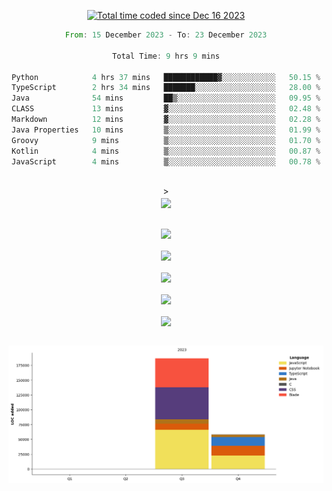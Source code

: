 <div align="center">

<a href="https://wakatime.com/@018c74be-a813-47e1-9abd-30269ed682ed"><img src="https://wakatime.com/badge/user/018c74be-a813-47e1-9abd-30269ed682ed.svg" alt="Total time coded since Dec 16 2023" /></a><br/>
<!--START_SECTION:waka-->

```rust
From: 15 December 2023 - To: 23 December 2023

Total Time: 9 hrs 9 mins

Python            4 hrs 37 mins   ████████████▓░░░░░░░░░░░░   50.15 %
TypeScript        2 hrs 34 mins   ███████░░░░░░░░░░░░░░░░░░   28.00 %
Java              54 mins         ██▒░░░░░░░░░░░░░░░░░░░░░░   09.95 %
CLASS             13 mins         ▓░░░░░░░░░░░░░░░░░░░░░░░░   02.48 %
Markdown          12 mins         ▓░░░░░░░░░░░░░░░░░░░░░░░░   02.28 %
Java Properties   10 mins         ▒░░░░░░░░░░░░░░░░░░░░░░░░   01.99 %
Groovy            9 mins          ▒░░░░░░░░░░░░░░░░░░░░░░░░   01.70 %
Kotlin            4 mins          ▒░░░░░░░░░░░░░░░░░░░░░░░░   00.87 %
JavaScript        4 mins          ▒░░░░░░░░░░░░░░░░░░░░░░░░   00.78 %
```

<!--END_SECTION:waka-->
<br/>><br/>
  <img align="center" src="https://wakatime.com/share/@walidbosso/db894e4f-2607-4d1d-985f-a2ae5d7f49b4.svg"  /><br/><br/>
  
  <img align="center" src="https://wakatime.com/share/@walidbosso/afe9ba99-0bda-494f-8dee-e995a3459867.svg"  /><br/><br/>
  <img align="center" src="https://wakatime.com/share/@walidbosso/96efc5cb-6590-4979-a807-eb5cb321c9a0.svg"  />
  <br/><br/>
  <img align="center" src="https://wakatime.com/share/@walidbosso/1f6c837d-82ac-4f3a-a78b-3720e7025471.svg"  />
<br/><br/>
<img align="center" src="https://wakatime.com/share/@walidbosso/a9d64b7f-faf3-423b-8423-9465949f88f2.svg"  />
<br/><br/>
  <img align="center" src="https://wakatime.com/share/@walidbosso/1f6c837d-82ac-4f3a-a78b-3720e7025471.svg"  />
<br/><br/>


  <img align="center" src="./assets/bar_graph.png"  />


